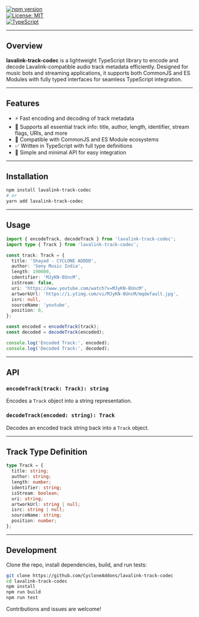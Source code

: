 [![npm version](https://img.shields.io/npm/v/lavalink-track-codec.svg)](https://www.npmjs.com/package/lavalink-track-codec)  
[![License: MIT](https://img.shields.io/badge/License-MIT-yellow.svg)](LICENSE)  
[![TypeScript](https://img.shields.io/badge/TypeScript-%233178C6.svg?style=flat&logo=typescript&logoColor=white)](https://www.typescriptlang.org/)

---

## Overview

**lavalink-track-codec** is a lightweight TypeScript library to encode and decode Lavalink-compatible audio track metadata efficiently. Designed for music bots and streaming applications, it supports both CommonJS and ES Modules with fully typed interfaces for seamless TypeScript integration.

---

## Features

- ⚡ Fast encoding and decoding of track metadata  
- 🎵 Supports all essential track info: title, author, length, identifier, stream flags, URIs, and more  
- 🔄 Compatible with CommonJS and ES Module ecosystems  
- ✅ Written in TypeScript with full type definitions  
- 🔧 Simple and minimal API for easy integration  

---

## Installation

```bash
npm install lavalink-track-codec
# or
yarn add lavalink-track-codec
````

---

## Usage

```ts
import { encodeTrack, decodeTrack } from 'lavalink-track-codec';
import type { Track } from 'lavalink-track-codec';

const track: Track = {
  title: 'Shayad - CYCLONE ADDDD',
  author: 'Sony Music India',
  length: 190000,
  identifier: 'MJyKN-8UncM',
  isStream: false,
  uri: 'https://www.youtube.com/watch?v=MJyKN-8UncM',
  artworkUrl: 'https://i.ytimg.com/vi/MJyKN-8UncM/mqdefault.jpg',
  isrc: null,
  sourceName: 'youtube',
  position: 0,
};

const encoded = encodeTrack(track);
const decoded = decodeTrack(encoded);

console.log('Encoded Track:', encoded);
console.log('Decoded Track:', decoded);
```

---

## API

### `encodeTrack(track: Track): string`

Encodes a `Track` object into a string representation.

### `decodeTrack(encoded: string): Track`

Decodes an encoded track string back into a `Track` object.

---

## Track Type Definition

```ts
type Track = {
  title: string;
  author: string;
  length: number;
  identifier: string;
  isStream: boolean;
  uri: string;
  artworkUrl: string | null;
  isrc: string | null;
  sourceName: string;
  position: number;
};
```

---

## Development

Clone the repo, install dependencies, build, and run tests:

```bash
git clone https://github.com/CycloneAddons/lavalink-track-codec
cd lavalink-track-codec
npm install
npm run build
npm run test
```

Contributions and issues are welcome!
